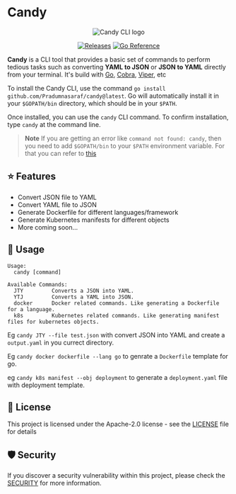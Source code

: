# Candy

<div align="center">

![Candy CLI logo](https://user-images.githubusercontent.com/51878265/224826395-f62efa65-f64c-4c2e-aa93-ad6f72e0d5d7.png)

[![Releases](https://github.com/Pradumnasaraf/candy/actions/workflows/releases.yml/badge.svg)](https://github.com/Pradumnasaraf/candy/actions/workflows/releases.yml) [![Go Reference](https://pkg.go.dev/badge/github.com/Pradumnasaraf/candy.svg)](https://pkg.go.dev/github.com/Pradumnasaraf/candy)

</div>

**Candy** is a CLI tool that provides a basic set of commands to perform tedious tasks such as converting **YAML to JSON** or **JSON to YAML** directly from your terminal. It's build with [Go](https://github.com/golang/go), [Cobra](https://github.com/spf13/cobra), [Viper](https://github.com/spf13/viper), etc

To install the Candy CLI, use the command `go install github.com/Pradumnasaraf/candy@latest`.
Go will automatically install it in your `$GOPATH/bin` directory, which should be in your `$PATH`.

Once installed, you can use the `candy` CLI command. To confirm installation, type `candy` at the command line.

> **Note** If you are getting an error like `command not found: candy`, then you need to add `$GOPATH/bin` to your `$PATH` environment variable. For that you can refer to [this](https://gist.github.com/Pradumnasaraf/ca6f9a0507089a4c44881446cdda4aa3) 

## ⭐️ Features

- Convert JSON file to YAML
- Convert YAML file to JSON
- Generate Dockerfile for different languages/framework
- Generate Kubernetes manifests for different objects
- More coming soon...

## 📝 Usage

```
Usage:
  candy [command]

Available Commands:
  JTY         Converts a JSON into YAML.
  YTJ         Converts a YAML into JSON.
  docker      Docker related commands. Like generating a Dockerfile for a language.
  k8s         Kubernetes related commands. Like generating manifest files for kubernetes objects.
```

Eg `candy JTY --file test.json` with convert JSON into YAML and create a `output.yaml` in you currect directory.

Eg `candy docker dockerfile --lang go` to genrate a `Dockerfile` template for go.

eg `candy k8s manifest --obj deployment` to generate a `deployment.yaml` file with deployment template.

## 📜 License

This project is licensed under the Apache-2.0 license - see the [LICENSE](LICENSE) file for details

## 🛡 Security

If you discover a security vulnerability within this project, please check the [SECURITY](SECURITY.md) for more information.
